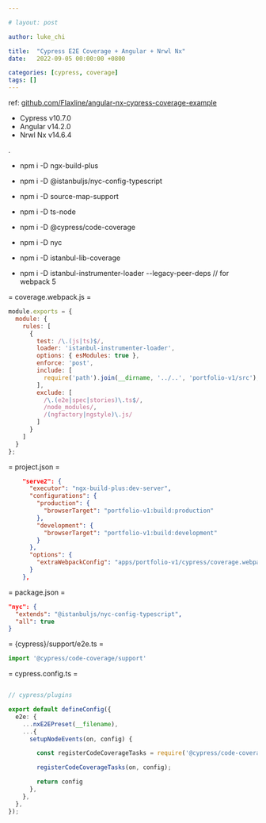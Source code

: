 ```yaml
---

# layout: post

author: luke_chi

title:  "Cypress E2E Coverage + Angular + Nrwl Nx"
date:   2022-09-05 00:00:00 +0800

categories: [cypress, coverage]
tags: []
---
```


<p>ref: <a href="https://github.com/Flaxline/angular-nx-cypress-coverage-example" target="_blank">
github.com/Flaxline/angular-nx-cypress-coverage-example</a></p>

-  Cypress v10.7.0
- Angular v14.2.0
- Nrwl Nx v14.6.4

.

- npm i -D ngx-build-plus
- npm i -D @istanbuljs/nyc-config-typescript
- npm i -D source-map-support
- npm i -D ts-node

- npm i -D @cypress/code-coverage
- npm i -D nyc
- npm i -D istanbul-lib-coverage
- npm i -D istanbul-instrumenter-loader \-\-legacy-peer-deps // for webpack 5


= coverage.webpack.js =

```javascript
module.exports = {
  module: {
    rules: [
      {
        test: /\.(js|ts)$/,
        loader: 'istanbul-instrumenter-loader',
        options: { esModules: true },
        enforce: 'post',
        include: [
          require('path').join(__dirname, '../..', 'portfolio-v1/src'),
        ],
        exclude: [
          /\.(e2e|spec|stories)\.ts$/,
          /node_modules/,
          /(ngfactory|ngstyle)\.js/
        ]
      }
    ]
  }
};
```

= project.json =

```json
    "serve2": {
      "executor": "ngx-build-plus:dev-server",
      "configurations": {
        "production": {
          "browserTarget": "portfolio-v1:build:production"
        },
        "development": {
          "browserTarget": "portfolio-v1:build:development"
        }
      },
      "options": {
        "extraWebpackConfig": "apps/portfolio-v1/cypress/coverage.webpack.js"
      }
    },
```

= package.json =

```json
"nyc": {
  "extends": "@istanbuljs/nyc-config-typescript",
  "all": true
}
```


= {cypress}/support/e2e.ts =

```typescript
import '@cypress/code-coverage/support'
```

= cypress.config.ts =

```typescript

// cypress/plugins

export default defineConfig({
  e2e: {
    ...nxE2EPreset(__filename),
    ...{
      setupNodeEvents(on, config) {

        const registerCodeCoverageTasks = require('@cypress/code-coverage/task');

        registerCodeCoverageTasks(on, config);

        return config
      },
    },
  },
});
```
